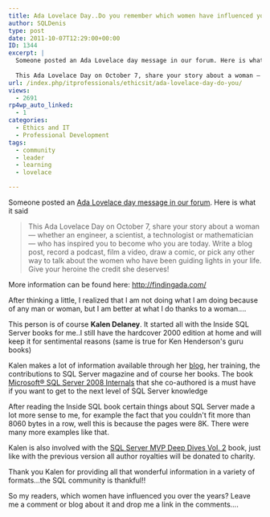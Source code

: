 ```yaml
---
title: Ada Lovelace Day..Do you remember which women have influenced you over the years?
author: SQLDenis
type: post
date: 2011-10-07T12:29:00+00:00
ID: 1344
excerpt: |
  Someone posted an Ada Lovelace day message in our forum. Here is what it said
  
  This Ada Lovelace Day on October 7, share your story about a woman — whether an engineer, a scientist, a technologist or mathematician — who has inspired you to become who&hellip;
url: /index.php/itprofessionals/ethicsit/ada-lovelace-day-do-you/
views:
  - 2691
rp4wp_auto_linked:
  - 1
categories:
  - Ethics and IT
  - Professional Development
tags:
  - community
  - leader
  - learning
  - lovelace

---
```

Someone posted an [Ada Lovelace day message in our forum][1]. Here is what it said

> This Ada Lovelace Day on October 7, share your story about a woman — whether an engineer, a scientist, a technologist or mathematician — who has inspired you to become who you are today. Write a blog post, record a podcast, film a video, draw a comic, or pick any other way to talk about the women who have been guiding lights in your life. Give your heroine the credit she deserves!



More information can be found here: http://findingada.com/

After thinking a little, I realized that I am not doing what I am doing because of any man or woman, but I am better at what I do thanks to a woman....

This person is of course **Kalen Delaney**. It started all with the Inside SQL Server books for me..I still have the hardcover 2000 edition at home and will keep it for sentimental reasons (same is true for Ken Henderson's guru books)

Kalen makes a lot of information available through her [blog][2], her training, the contributions to SQL Server magazine and of course her books. The book [Microsoft® SQL Server 2008 Internals][3] that she co-authored is a must have if you want to get to the next level of SQL Server knowledge

After reading the Inside SQL book certain things about SQL Server made a lot more sense to me, for example the fact that you couldn't fit more than 8060 bytes in a row, well this is because the pages were 8K. There were many more examples like that.

Kalen is also involved with the [SQL Server MVP Deep Dives Vol. 2][4] book, just like with the previous version all author royalties will be donated to charity.

Thank you Kalen for providing all that wonderful information in a variety of formats...the SQL community is thankful!!

So my readers, which women have influenced you over the years? Leave me a comment or blog about it and drop me a link in the comments....

 [1]: http://forum.ltd.local/viewtopic.php?f=100&t=15486
 [2]: http://sqlblog.com/blogs/kalen_delaney/
 [3]: http://www.amazon.com/gp/product/0735626243/ref=as_li_ss_tl?ie=UTF8&tag=sql08-20&linkCode=as2&camp=217145&creative=399369&creativeASIN=0735626243
 [4]: http://www.amazon.com/gp/product/1617290475/ref=as_li_ss_tl?ie=UTF8&tag=sql08-20&linkCode=as2&camp=217145&creative=399373&creativeASIN=1617290475